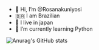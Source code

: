 

- 👋 Hi, I’m @Rosanakuniyosi
- 🇧🇷  I am Brazilian
- 🗾 I live in japan
- 🐍 I’m currently learning Python
  
![Anurag's GitHub stats](https://github-readme-stats.vercel.app/api?username=Rosanakuniyosi&show_icons=true&theme=radical)
